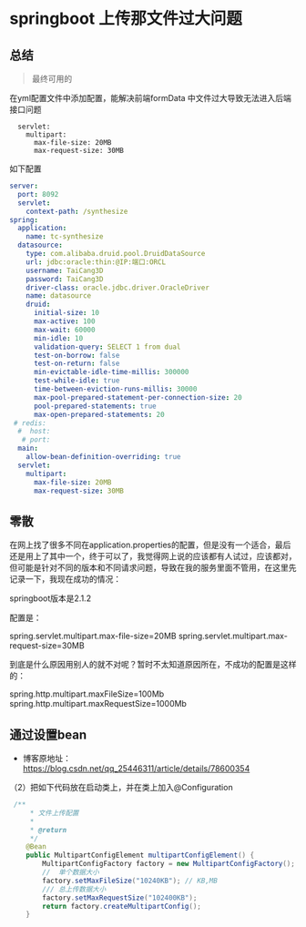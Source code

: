 # springboot 上传那文件过大问题




## 总结

> 最终可用的

在yml配置文件中添加配置，能解决前端formData 中文件过大导致无法进入后端接口问题

```
  servlet:
    multipart:
      max-file-size: 20MB
      max-request-size: 30MB
```

如下配置

```yml
server:
  port: 8092
  servlet:
    context-path: /synthesize
spring:
  application:
    name: tc-synthesize
  datasource:
    type: com.alibaba.druid.pool.DruidDataSource
    url: jdbc:oracle:thin:@IP:端口:ORCL
    username: TaiCang3D
    password: TaiCang3D
    driver-class: oracle.jdbc.driver.OracleDriver
    name: datasource
    druid:
      initial-size: 10
      max-active: 100
      max-wait: 60000
      min-idle: 10
      validation-query: SELECT 1 from dual
      test-on-borrow: false
      test-on-return: false
      min-evictable-idle-time-millis: 300000
      test-while-idle: true
      time-between-eviction-runs-millis: 30000
      max-pool-prepared-statement-per-connection-size: 20
      pool-prepared-statements: true
      max-open-prepared-statements: 20
 # redis:
  #  host:
   # port:
  main:
    allow-bean-definition-overriding: true
  servlet:
    multipart:
      max-file-size: 20MB
      max-request-size: 30MB
```




## 零散


在网上找了很多不同在application.properties的配置，但是没有一个适合，最后还是用上了其中一个，终于可以了，我觉得网上说的应该都有人试过，应该都对，但可能是针对不同的版本和不同请求问题，导致在我的服务里面不管用，在这里先记录一下，我现在成功的情况：

springboot版本是2.1.2

配置是：

spring.servlet.multipart.max-file-size=20MB
spring.servlet.multipart.max-request-size=30MB

 

到底是什么原因用别人的就不对呢？暂时不太知道原因所在，不成功的配置是这样的：

spring.http.multipart.maxFileSize=100Mb
spring.http.multipart.maxRequestSize=1000Mb


## 通过设置bean
* 博客原地址：https://blog.csdn.net/qq_25446311/article/details/78600354


（2）把如下代码放在启动类上，并在类上加入@Configuration
```java
 /**
     * 文件上传配置
     * 
     * @return
     */
    @Bean
    public MultipartConfigElement multipartConfigElement() {
        MultipartConfigFactory factory = new MultipartConfigFactory();
        //  单个数据大小
        factory.setMaxFileSize("10240KB"); // KB,MB
        /// 总上传数据大小
        factory.setMaxRequestSize("102400KB");
        return factory.createMultipartConfig();
    }

```